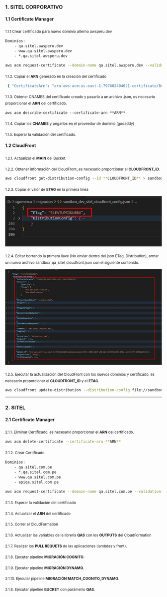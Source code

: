 ### 1. SITEL CORPORATIVO

#### 1.1 Certificate Manager

<sub> 1.1.1 Crear certificado para nuevo dominio alterno awsperu.dev

    Dominios:
        - qa.sitel.awsperu.dev
        - www.qa.sitel.awsperu.dev
        - *.qa.sitel.awsperu.dev
  
``` bash
aws acm request-certificate --domain-name qa.sitel.awsperu.dev --validation-method DNS --subject-alternative-names www.qa.sitel.awsperu.dev *.qa.sitel.awsperu.dev
```

<sub> 1.1.2. Copiar el **ARN** generado en la creación del certificado
``` bash
 { "CertificateArn": "arn:aws:acm:us-east-1:797602404021:certificate/8c23bb1d-243c-46f7-aa3b-48d7388d4d8b" }
``` 

<sub> 1.1.3. Obtener CNAMES del certificado creado y pasarlo a un archivo .json, es necesario proporcionar el **ARN** del certificado.
``` shell
aws acm describe-certificate --certificate-arn **ARN**
``` 

<sub> 1.1.4. Copiar los **CNAMES** y pegarlos en el proveedor de dominio (godaddy)

<sub> 1.1.5. Esperar la validación del certificado.

#### 1.2 CloudFront

<sub> 1.2.1. Actualizar el **MAIN** del Bucket. </sub>

<sub> 1.2.2. Obtener información del CloudFront, es necesario proporcionar el **CLOUDFRONT_ID**. </sub>

```bash
aws cloudfront get-distribution-config --id **CLOUDFRONT_ID** > sandbox_qa_sitel_cloudfront_config.json
```
<sub> 1.2.3. Copiar el valor de **ETAG** en la primera linea

![Copiar Tag](img/tag.jpeg)

<sub> 1.2.4. Editar borrando la primera llave (No enviar dentro del json ETag, Distribution), armar un nuevo archivo sandbox_qa_sitel_cloudfront.json con el siguiente contenido.

![CloudFront](img/CloudFront.jpeg)

<sub> 1.2.5. Ejecutar la actualización del CloudFront con los nuevos dominios y certificado, es necesario proporcionar el **CLOUDFRONT_ID** y el **ETAG**.
```bash
aws cloudfront update-distribution --distribution-config file://sandbox_qa_sitel_cloudfront.json --id **CLOUDFRONT_ID** --if-match **ETAG**
```

---

### 2. SITEL
#### 2.1 Certificate Manager

<sub> 2.1.1. Eliminar Certificado, es necesario proporcionar el **ARN** del certificado.
        
``` bash
aws acm delete-certificate --certificate-arn **ARN**
```

<sub> 2.1.2. Crear Certificado

    Dominios:
        - qa.sitel.com.pe
        - *.qa.sitel.com.pe
        - www.qa.sitel.com.pe
        - apiqa.sitel.com.pe
                
``` bash
aws acm request-certificate --domain-name qa.sitel.com.pe --validation-method DNS --subject-alternative-names *.qa.sitel.com.pe www.qa.sitel.com.pe apiqa.sitel.com.pe
```

<sub> 2.1.3. Esperar la validación del certificado

<sub> 2.1.4. Actualizar el **ARN** del certificado

<sub> 2.1.5. Correr el CloudFormation

<sub> 2.1.6. Actualizar las variables de la libreria **QAS** con los **OUTPUTS** del CloudFormation

<sub> 2.1.7. Realizar los **PULL REQUETS** de las aplicaciones (lambdas y front).

<sub> 2.1.8. Ejecutar pipeline **MIGRACIÓN COGNITO**.

<sub> 2.1.9. Ejecutar pipeline **MIGRACIÓN DYNAMO**.

<sub> 2.1.10. Ejecutar pipeline **MIGRACIÓN MATCH_COGNITO_DYNAMO**.

<sub> 2.1.8. Ejecutar pipeline **BUCKET** con parámetro **QAS**.

